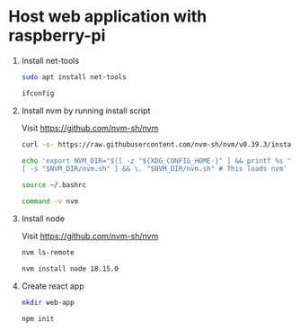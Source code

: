 # Host web application with raspberry-pi

1. Install net-tools

    ````bash
    sudo apt install net-tools
    ````

    ````bash
    ifconfig
    ````

2. Install nvm by running install script

    Visit <https://github.com/nvm-sh/nvm>

    ````bash
    curl -o- https://raw.githubusercontent.com/nvm-sh/nvm/v0.39.3/install.sh | bash
    ````

    ````bash
    echo 'export NVM_DIR="$([ -z "${XDG_CONFIG_HOME-}" ] && printf %s "${HOME}/.nvm" || printf %s "${XDG_CONFIG_HOME}/nvm")"
    [ -s "$NVM_DIR/nvm.sh" ] && \. "$NVM_DIR/nvm.sh" # This loads nvm' >> ~/.bashrc 
    ````

    ````bash
    source ~/.bashrc
    ````

    ````bash
    command -v nvm
    ````

3. Install node

    Visit <https://github.com/nvm-sh/nvm>

    ````bash
    nvm ls-remote
    ````

     ````bash
    nvm install node 18.15.0
    ````

4. Create react app

    ````bash
    mkdir web-app
    ````

    ````bash
    npm init
    ````
